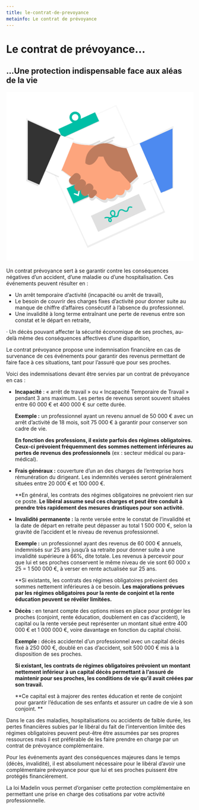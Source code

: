 ```yaml
---
title: le-contrat-de-prevoyance
metainfo: Le contrat de prévoyance
---
```


# Le contrat de prévoyance…

## …Une protection indispensable face aux aléas de la vie

 ![](..\src\assets\aggrement.png)

Un contrat prévoyance sert à se garantir contre les conséquences négatives d’un accident, d’une maladie ou d’une hospitalisation. Ces événements peuvent résulter en : 

- Un arrêt temporaire d’activité (incapacité ou arrêt de travail),
- Le besoin de couvrir des charges fixes d’activité pour donner suite au manque de chiffre d’affaires consécutif à l’absence du professionnel.
- Une invalidité à long terme entraînant une perte de revenus entre son constat et le départ en retraite,

·     Un décès pouvant affecter la sécurité économique de ses proches, au-delà même des conséquences affectives d’une disparition,

Le contrat prévoyance propose une indemnisation financière en cas de survenance de ces événements pour garantir des revenus permettant de faire face à ces situations, tant pour l’assuré que pour ses proches. 

 

Voici des indemnisations devant être servies par un contrat de prévoyance en cas :

- **Incapacité** : « arrêt de travail » ou « Incapacité Temporaire de Travail » pendant 3 ans maximum. Les pertes de revenus seront souvent situées entre 60 000 € et 400 000 € sur cette durée. 

   **Exemple :** un professionnel ayant un revenu annuel de 50 000 € avec un arrêt d’activité de 18 mois, soit 75 000 € à garantir pour conserver son cadre de vie.

   **En fonction des professions, il existe parfois des régimes obligatoires. Ceux-ci prévoient fréquemment des sommes nettement inférieures au pertes de revenus des professionnels** (ex : secteur médical ou para-médical).




- **Frais généraux :** couverture d’un an des charges de l’entreprise hors rémunération du dirigeant. Les indemnités versées seront généralement situées entre 20 000 € et 100 000 €.

   **En général, les contrats des régimes obligatoires ne prévoient rien sur ce poste. **Le libéral assume seul ces charges et peut être conduit à prendre très rapidement des mesures drastiques pour son activité.**




-  **Invalidité permanente :** la rente versée entre le constat de l’invalidité et la date de départ en retraite peut dépasser au total 1 500 000 €, selon la gravité de l’accident et le niveau de revenus professionnel. 

   **Exemple :** un professionnel ayant des revenus de 60 000 € annuels, indemnisés sur 25 ans jusqu’à sa retraite pour donner suite à une invalidité supérieure à 66%, dite totale. Les revenus à percevoir pour que lui et ses proches conservent le même niveau de vie sont 60 000 x 25 = 1 500 000 €, à verser en rente actualisée sur 25 ans.

   **Si existants, les contrats des régimes obligatoires prévoient des sommes nettement inférieures à ce besoin. **Les majorations prévues par les régimes obligatoires pour la rente de conjoint et la rente éducation peuvent se révéler limitées.**


- **Décès :** en tenant compte des options mises en place pour protéger les proches (conjoint, rente éducation, doublement en cas d’accident), le capital ou la rente versée peut représenter un montant situé entre 400 000 € et 1 000 000 €, voire davantage en fonction du capital choisi. 

   **Exemple :** décès accidentel d’un professionnel avec un capital décès fixé à 250 000 €, doublé en cas d’accident, soit 500 000 € mis à la disposition de ses proches.

  **Si existant, les contrats de régimes obligatoires prévoient un montant nettement inférieur à un capital décès permettant à l’assuré de maintenir pour ses proches, les conditions de vie qu’il avait créées par son travail.**

  **Ce capital est à majorer des rentes éducation et rente de conjoint pour garantir l’éducation de ses enfants et assurer un cadre de vie à son conjoint. **


Dans le cas des maladies, hospitalisations ou accidents de faible durée, les pertes financières subies par le libéral du fait de l’intervention limitée des régimes obligatoires peuvent peut-être être assumées par ses propres ressources mais il est préférable de les faire prendre en charge par un contrat de prévoyance complémentaire.

Pour les événements ayant des conséquences majeures dans le temps (décès, invalidité), il est absolument nécessaire pour le libéral d’avoir une complémentaire prévoyance pour que lui et ses proches puissent être protégés financièrement.

La loi Madelin vous permet d’organiser cette protection complémentaire en permettant une prise en charge des cotisations par votre activité professionnelle. 

 